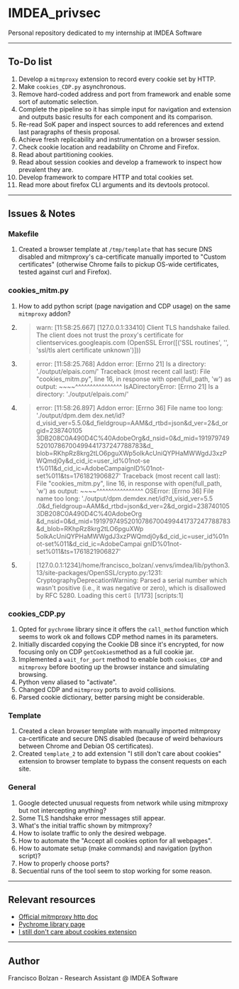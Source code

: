 # IMDEA_privsec

Personal repository dedicated to my internship at IMDEA Software

---

## To-Do list

1. Develop a `mitmproxy` extension to record every cookie set by HTTP.
2. Make `cookies_CDP.py` asynchronous.
3. Remove hard-coded address and port from framework and enable some sort of automatic selection.
4. Complete the pipeline so it has simple input for navigation and extension and outputs basic results for each component and its comparison.
5. Re-read SoK paper and inspect sources to add references and extend last paragraphs of thesis proposal.
6. Achieve fresh replicability and instrumentation on a browser session.
7. Check cookie location and readability on Chrome and Firefox.
8. Read about partitioning cookies.
9. Read about session cookies and develop a framework to inspect how prevalent they are.
10. Develop framework to compare HTTP and total cookies set.
11. Read more about firefox CLI arguments and its devtools protocol.

---

## Issues & Notes

### Makefile

1. Created a browser template at `/tmp/template` that has secure DNS disabled and mitmproxy's ca-certificate manually imported to "Custom certificates" (otherwise Chrome fails to pickup OS-wide certificates, tested against curl and Firefox).

### cookies_mitm.py

1. How to add python script (page navigation and CDP usage) on the same `mitmproxy` addon?
2. > warn: [11:58:25.667] [127.0.0.1:33410] Client TLS handshake failed. The client does
not trust the proxy's certificate for clientservices.googleapis.com (OpenSSL
Error([('SSL routines', '', 'ssl/tls alert certificate unknown')]))
3. > error: [11:58:25.768] Addon error: [Errno 21] Is a directory:
'./output/elpais.com/'
Traceback (most recent call last):
  File "cookies_mitm.py", line 16, in response
    with open(full_path, 'w') as output:
         ~~~~^^^^^^^^^^^^^^^^
IsADirectoryError: [Errno 21] Is a directory: './output/elpais.com/'
4. > error: [11:58:26.897] Addon error: [Errno 36] File name too long: './output/dpm.dem
dex.net/id?d_visid_ver=5.5.0&d_fieldgroup=AAM&d_rtbd=json&d_ver=2&d_orgid=238740105
3DB208C0A490D4C%40AdobeOrg&d_nsid=0&d_mid=19197974952010786700499441737247788783&d_
blob=RKhpRz8krg2tLO6pguXWp5olkAcUniQYPHaMWWgdJ3xzPWQmdj0y&d_cid_ic=user_id%01not-se
t%011&d_cid_ic=AdobeCampaignID%01not-set%011&ts=1761821906827'
Traceback (most recent call last):
  File "cookies_mitm.py", line 16, in response
    with open(full_path, 'w') as output:
         ~~~~^^^^^^^^^^^^^^^^
OSError: [Errno 36] File name too long: './output/dpm.demdex.net/id?d_visid_ver=5.5
.0&d_fieldgroup=AAM&d_rtbd=json&d_ver=2&d_orgid=2387401053DB208C0A490D4C%40AdobeOrg
&d_nsid=0&d_mid=19197974952010786700499441737247788783&d_blob=RKhpRz8krg2tLO6pguXWp
5olkAcUniQYPHaMWWgdJ3xzPWQmdj0y&d_cid_ic=user_id%01not-set%011&d_cid_ic=AdobeCampai
gnID%01not-set%011&ts=1761821906827'
5. > [127.0.0.1:1234]/home/francisco_bolzan/.venvs/imdea/lib/python3.13/site-packages/OpenSSL/crypto.py:1231: CryptographyDeprecationWarning: Parsed a serial number which wasn't positive (i.e., it was negative or zero), which is disallowed by RFC 5280. Loading this cert⇩  [1/173] [scripts:1]

### cookies_CDP.py

1. Opted for `pychrome` library since it offers the `call_method` function which seems to work ok and follows CDP method names in its parameters.
2. Initially discarded copying the Cookie DB since it's encrypted, for now focusing only on CDP `getCookies`method as a full cookie jar.
3. Implemented a `wait_for_port` method to enable both `cookies_CDP` and `mitmproxy` before booting up the browser instance and simulating browsing.
4. Python venv aliased to "activate".
5. Changed CDP and `mitmproxy` ports to avoid collisions.
6. Parsed cookie dictionary, better parsing might be considerable.

### Template

1. Created a clean browser template with manually imported mitmproxy ca-certificate and secure DNS disabled (because of weird behaviours between Chrome and Debian OS certificates).
2. Created `template_2` to add extension "I still don't care about cookies" extension to browser template to bypass the consent requests on each site.

### General

1. Google detected unusual requests from network while using mitmproxy but not intercepting anything?
2. Some TLS handshake error messages still appear.
3. What's the initial traffic shown by mitmproxy?
4. How to isolate traffic to only the desired webpage.
5. How to automate the "Accept all cookies option for all webpages".
6. How to automate setup (make commands) and navigation (python script)?
7. How to properly choose ports?
8. Secuential runs of the tool seem to stop working for some reason.

---

## Relevant resources

- [Official mitmproxy http doc](https://docs.mitmproxy.org/stable/api/mitmproxy/http.html)
- [Pychrome library page](https://pypi.org/project/pychrome/)
- [I still don't care about cookies extension](https://chromewebstore.google.com/detail/i-still-dont-care-about-c/edibdbjcniadpccecjdfdjjppcpchdlm)

---

## Author

Francisco Bolzan - Research Assistant @ IMDEA Software
